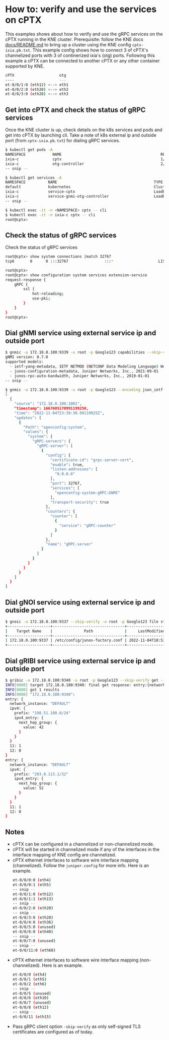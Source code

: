 # How to: verify and use the services on cPTX

This examples shows about how to verify and use the gRPC services on the cPTX running in the KNE cluster.
Prerequisite: follow the KNE docs [docs/README.md](https://github.com/drivenets/kne/tree/main/docs) to bring up a cluster using the KNE config `cptx-ixia.pb.txt`.
This example config shows how to connect 3 of cPTX's channelized ports with 3 of continerized ixia's (otg) ports.
Following this example a cPTX can be connected to another cPTX or any other container supported by KNE.

```bash
cPTX                    otg
----                    ---
et-0/0/1:0 (eth12) <--> eth1
et-0/0/2:0 (eth20) <--> eth2
et-0/0/3:0 (eth28) <--> eth3

```

## Get into cPTX and check the status of gRPC services

Once the KNE cluster is up, check details on the k8s services and pods and get into cPTX by launching cli.
Take a note of k8s external ip and outside port (from `cptx-ixia.pb.txt`) for dialing gRPC services.

```bash
$ kubectl get pods -A
NAMESPACE            NAME                                            READY   STATUS    RESTARTS   AGE
ixia-c               cptx                                            1/1     Running   0          3h20m
ixia-c               otg-controller                                  2/2     Running   0          3h20m
-- snip --

$ kubectl get services -A
NAMESPACE          NAME                                           TYPE           CLUSTER-IP      EXTERNAL-IP    PORT(S)                                                     AGE
default            kubernetes                                     ClusterIP      10.96.0.1       <none>         443/TCP                                                     35h
ixia-c             service-cptx                                   LoadBalancer   10.96.165.219   172.18.0.100   9337:31221/TCP,9339:32478/TCP,9340:30345/TCP,22:31347/TCP   10h
ixia-c             service-gnmi-otg-controller                    LoadBalancer   10.96.32.10     172.18.0.101   50051:31917/TCP                                             10h
-- snip --

$ kubectl exec -it -n <NAMESPACE> cptx -- cli
$ kubectl exec -it -n ixia-c cptx -- cli
root@cptx>
```

## Check the status of gRPC services

Check the status of gRPC services

```bash
root@cptx> show system connections |match 32767
tcp6       0      0 :::32767                :::*                    LISTEN      XXXXX/jsd

root@cptx>
root@cptx> show configuration system services extension-service
request-response {
    gRPC {
        ssl {
            hot-reloading;
            use-pki;
        }
    }
}
root@cptx>
```

## Dial gNMI service using external service ip and outside port

```bash
$ gnmic -a 172.18.0.100:9339 -u root -p Google123 capabilities --skip-verify
gNMI version: 0.7.0
supported models:
  - ietf-yang-metadata, IETF NETMOD (NETCONF Data Modeling Language) Working Group, 2016-08-05
  - junos-configuration-metadata, Juniper Networks, Inc., 2021-09-01
  - junos-rpc-auto-bandwidth, Juniper Networks, Inc., 2019-01-01
-- snip --

$ gnmic -a 172.18.0.100:9339 -u root -p Google123 --encoding json_ietf   get --path "/system" --skip-verify
[
  {
    "source": "172.18.0.100:1001",
    "timestamp": 1667605170991199250,
    "time": "2022-11-04T23:39:30.99119925Z",
    "updates": [
      {
        "Path": "openconfig:system",
        "values": {
          "system": {
            "gRPC-servers": {
              "gRPC-server": [
                {
                  "config": {
                    "certificate-id": "grpc-server-cert",
                    "enable": true,
                    "listen-addresses": [
                      "0.0.0.0"
                    ],
                    "port": 32767,
                    "services": [
                      "openconfig-system-gRPC:GNMI"
                    ],
                    "transport-security": true
                  },
                  "counters": {
                    "counter": [
                      {
                        "service": "gRPC-counter"
                      }
                    ]
                  },
                  "name": "gRPC-server"
                }
              ]
            }
          }
        }
      }
    ]
  }
]
```

## Dial gNOI service using external service ip and outside port

```bash
$ gnoic -a 172.18.0.100:9337 --skip-verify -u root -p Google123 file stat --path /etc/config/junos-factory.conf
+-------------------+--------------------------------+----------------------+------------+------------+------+
|    Target Name    |              Path              |     LastModified     |    Perm    |   Umask    | Size |
+-------------------+--------------------------------+----------------------+------------+------------+------+
| 172.18.0.100:9337 | /etc/config/junos-factory.conf | 2022-11-04T18:53:27Z | -rw-r--r-- | -----w--w- | 155  |
+-------------------+--------------------------------+----------------------+------------+------------+------+
```

## Dial gRIBI service using external service ip and outside port

```bash
$ gribic -a 172.18.0.100:9340 -u root -p Google123 --skip-verify get --ns default --aft ipv4
INFO[0000] target 172.18.0.100:9340: final get response: entry:{network_instance:"DEFAULT" ipv4:{prefix:"198.51.100.0/24" ipv4_entry:{next_hop_group:{value:42}}} 11:1 12:0} entry:{network_instance:"DEFAULT" ipv4:{prefix:"203.0.113.1/32" ipv4_entry:{next_hop_group:{value:52}}} 11:1 12:0}
INFO[0000] got 1 results
INFO[0000] "172.18.0.100:9340":
entry: {
  network_instance: "DEFAULT"
  ipv4: {
    prefix: "198.51.100.0/24"
    ipv4_entry: {
      next_hop_group: {
        value: 42
      }
    }
  }
  11: 1
  12: 0
}
entry: {
  network_instance: "DEFAULT"
  ipv4: {
    prefix: "203.0.113.1/32"
    ipv4_entry: {
      next_hop_group: {
        value: 52
      }
    }
  }
  11: 1
  12: 0
}

```

## Notes

- cPTX can be configured in a channelized or non-channelized mode.
- cPTX will be started in channelized mode if any of the interfaces in the interface mapping of KNE config are channelized.
- cPTX ethernet interfaces to software wire interface mapping (channelized). Follow the `juniper.config` for more info. Here is an example.
    ```bash
    et-0/0/0:0 (eth4)
    et-0/0/0:1 (eth5)
    -- snip --
    et-0/0/1:0 (eth12)
    et-0/0/1:1 (eth13)
    -- snip --
    et-0/0/2:0 (eth20)
    -- snip --
    et-0/0/3:0 (eth28)
    et-0/0/4:0 (eth36)
    et-0/0/5:0 (unused)
    et-0/0/6:0 (eth40)
    -- snip --
    et-0/0/7:0 (unused)
    -- snip --
    et-0/0/11:0 (eth68)
    ```
- cPTX ethernet interfaces to software wire interface mapping (non-channelized). Here is an example.
    ```bash
    et-0/0/0 (eth4)
    et-0/0/1 (eth5)
    et-0/0/2 (eth6)
    -- snip --
    et-0/0/5 (unused)
    et-0/0/6 (eth10)
    et-0/0/7 (unused)
    et-0/0/8 (eth12)
    -- snip --
    et-0/0/11 (eth15)
    ```
- Pass gRPC client option `-skip-verify` as only self-signed TLS certificates are configured as of today.
